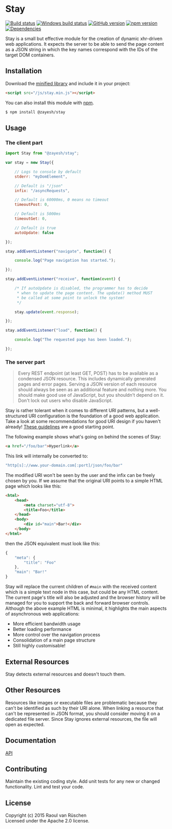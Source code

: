# Stay 
[![Build status](https://travis-ci.org/vanruesc/stay.svg?branch=master)](https://travis-ci.org/vanruesc/stay) 
[![Windows build status](https://ci.appveyor.com/api/projects/status/7ojob52ctrwywgib?svg=true)](https://ci.appveyor.com/project/vanruesc/stay) 
[![GitHub version](https://badge.fury.io/gh/vanruesc%2Fstay.svg)](http://badge.fury.io/gh/vanruesc%2Fstay) 
[![npm version](https://badge.fury.io/js/%40zayesh%2Fstay.svg)](http://badge.fury.io/js/%40zayesh%2Fstay) 
[![Dependencies](https://david-dm.org/vanruesc/stay.svg?branch=master)](https://david-dm.org/vanruesc/stay)

Stay is a small but effective module for the creation of dynamic xhr-driven web applications. 
It expects the server to be able to send the page content as a JSON string in which the key names 
correspond with the IDs of the target DOM containers.


## Installation

Download the [minified library](http://vanruesc.github.io/stay/build/stay.min.js) and include it in your project:

```html
<script src="/js/stay.min.js"></script>
```

You can also install this module with [npm](https://www.npmjs.com).

```sh
$ npm install @zayesh/stay
``` 


## Usage

### The client part

```javascript
import Stay from "@zayesh/stay";

var stay = new Stay({

	// Logs to console by default
	stderr: "myDomElement",

	// Default is "/json"
	infix: "/asyncRequests",

	// Default is 60000ms, 0 means no timeout
	timeoutPost: 0,

	// Default is 5000ms
	timeoutGet: 0,

	// Default is true
	autoUpdate: false

});

stay.addEventListener("navigate", function() {

	console.log("Page navigation has started.");

});

stay.addEventListener("receive", function(event) {

	/* If autoUpdate is disabled, the programmer has to decide 
	 * when to update the page content. The update() method MUST 
	 * be called at some point to unlock the system!
	 */

	stay.update(event.response);

});

stay.addEventListener("load", function() {

	console.log("The requested page has been loaded.");

});
```

### The server part

> Every REST endpoint (at least GET, POST) has to be available as a condensed JSON resource. 
> This includes dynamically generated pages and error pages. Serving a JSON version of each resource
> should always be seen as an additional feature and nothing more. You should make good use of
> JavaScript, but you shouldn't depend on it. Don't lock out users who disable JavaScript.

Stay is rather tolerant when it comes to different URI patterns, but a well-structured 
URI configuration is the foundation of a good web application. Take a look at some 
recommendations for good URI design if you haven't already! 
[These guidelines](https://css-tricks.com/guidelines-for-uri-design/) are a good starting point.

The following example shows what's going on behind the scenes of Stay:

```html
<a href="/foo/bar">Hyperlink</a>
```

This link will internally be converted to:

```javascript
"http[s]://www.your-domain.com[:port]/json/foo/bar"
```

The modified URI won't be seen by the user and the infix can be freely chosen by you. 
If we assume that the original URI points to a simple HTML page which looks like this:

```html
<html>
	<head>
		<meta charset="utf-8">
		<title>Foo</title>
	</head>
	<body>
		<div id="main">Bar!</div>
	</body>
</html>
```

then the JSON equivalent must look like this:

```javascript
{
    "meta": {
        "title": "Foo"
    },
    "main": "Bar!"
}
```

Stay will replace the current children of ```#main``` with the received content which is a simple text 
node in this case, but could be any HTML content. The current page's title will also be adjusted and 
the browser history will be managed for you to support the back and forward browser controls. 
Although the above example HTML is minimal, it highlights the main aspects of asynchronous web applications:

- More efficient bandwidth usage
- Better loading performance
- More control over the navigation process
- Consolidation of a main page structure
- Still highly customisable!


## External Resources

Stay detects external resources and doesn't touch them.


## Other Resources

Resources like images or executable files are problematic because they can't be identified as such by their URI alone. 
When linking a resource that can't be represented in JSON format, you should consider moving it on a dedicated file server. 
Since Stay ignores external resources, the file will open as expected.


## Documentation
[API](http://vanruesc.github.io/stay/docs)


## Contributing
Maintain the existing coding style. Add unit tests for any new or changed functionality. Lint and test your code.


## License
Copyright (c) 2015 Raoul van Rüschen  
Licensed under the Apache 2.0 license.
